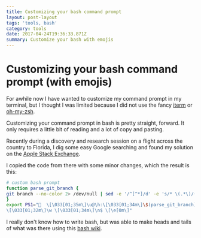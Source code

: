 ```yaml
---
title: Customizing your bash command prompt
layout: post-layout
tags: 'tools, bash'
category: tools
date: 2017-04-24T19:36:33.871Z
summary: Customize your bash with emojis
---
```

# Customizing your bash command prompt (with emojis)

For awhile now I have wanted to customize my command prompt in my terminal, but I thought I was limited because I did not use the fancy [iterm](https://www.iterm2.com/) or [oh-my-zsh](https://github.com/robbyrussell/oh-my-zsh).

Customizing your command prompt in bash is pretty straight, forward. It only requires a little bit of reading and a lot of copy and pasting.

Recently during a discovery and research session on a flight across the country to Florida, I dig some easy Google searching and found my solution on the [Apple Stack Exchange](http://apple.stackexchange.com/questions/125637/iterm-colors-for-prompt-command-and-output).

I copied the code from there with some minor changes, which the result is this:

```sh
# custom bash prompt
function parse_git_branch {
git branch --no-color 2> /dev/null | sed -e '/^[^*]/d' -e 's/* \(.*\)/(\1)/'
}
export PS1="🍔  \[\033[01;35m\]\u@\h:\[\033[01;34m\]\$(parse_git_branch)
\[\033[01;32m\]\w \[\033[01;34m\]\n$ \[\e[0m\]"
```
I really don't know how to write bash, but was able to make heads and tails of what was there using this [bash wiki](https://wiki.archlinux.org/index.php/Bash/Prompt_customization).
